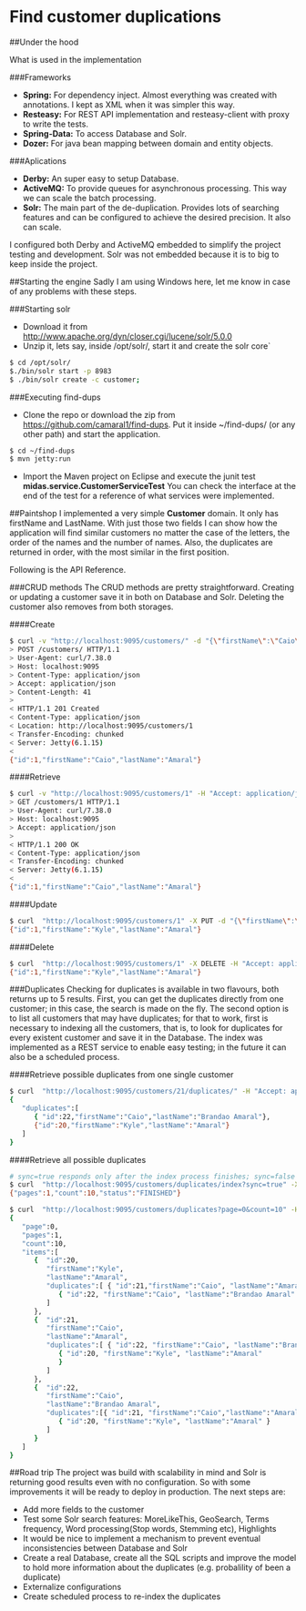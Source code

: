 # Find customer duplications

##Under the hood

What is used in the implementation

###Frameworks
- **Spring:** For dependency inject. Almost everything was created with annotations. I kept as XML when it was simpler this way.
- **Resteasy:** For REST API implementation and resteasy-client with proxy to write the tests.
- **Spring-Data:** To access Database and Solr.
- **Dozer:** For java bean mapping between domain and entity objects.

###Aplications
- **Derby:** An super easy to setup Database.
- **ActiveMQ:** To provide queues for asynchronous processing. This way we can scale the batch processing.
- **Solr:** The main part of the de-duplication. Provides lots of searching features and can be configured to achieve the desired precision. It also can scale.

I configured both Derby and ActiveMQ embedded to simplify the project testing and development. Solr was not embedded because it is to big to keep inside the project.


##Starting the engine
Sadly I am using Windows here, let me know in case of any problems with these steps.

###Starting solr
- Download it from http://www.apache.org/dyn/closer.cgi/lucene/solr/5.0.0
- Unzip it, lets say, inside /opt/solr/, start it and create the solr core`
```bash
$ cd /opt/solr/
$./bin/solr start -p 8983
$ ./bin/solr create -c customer;
```
 
###Executing find-dups
- Clone the repo or download the zip from https://github.com/camaral1/find-dups. Put it inside ~/find-dups/ (or any other path) and start the application.
```bash
$ cd ~/find-dups
$ mvn jetty:run
```
- Import the Maven project on Eclipse and execute the junit test  **midas.service.CustomerServiceTest** You can check the interface at the end of the test for a reference of what services were implemented.

##Paintshop
I implemented a very simple **Customer** domain. It only has firstName and LastName. With just those two fields I can show how the application will find similar customers no matter the case of the letters, the order of the names and the number of names. Also, the duplicates are returned in order, with the most similar in the first position.

Following is the API Reference.

###CRUD methods
The CRUD methods are pretty straightforward. Creating or updating a customer save it in both on Database and Solr. Deleting the customer also removes from both storages.

####Create
```bash
$ curl -v "http://localhost:9095/customers/" -d "{\"firstName\":\"Caio\", \"lastName\":\"Amaral\"}" -H "Content-Type: application/json" -H "Accept: application/json"
> POST /customers/ HTTP/1.1
> User-Agent: curl/7.38.0
> Host: localhost:9095
> Content-Type: application/json
> Accept: application/json
> Content-Length: 41
>
< HTTP/1.1 201 Created
< Content-Type: application/json
< Location: http://localhost:9095/customers/1
< Transfer-Encoding: chunked
< Server: Jetty(6.1.15)
<
{"id":1,"firstName":"Caio","lastName":"Amaral"}

```

####Retrieve
```bash
$ curl -v "http://localhost:9095/customers/1" -H "Accept: application/json"
> GET /customers/1 HTTP/1.1
> User-Agent: curl/7.38.0
> Host: localhost:9095
> Accept: application/json
>
< HTTP/1.1 200 OK
< Content-Type: application/json
< Transfer-Encoding: chunked
< Server: Jetty(6.1.15)
<
{"id":1,"firstName":"Caio","lastName":"Amaral"}
```

####Update
```bash
$ curl  "http://localhost:9095/customers/1" -X PUT -d "{\"firstName\":\"Kyle\", \"lastName\":\"Amaral\"}" -H "Content-Type: application/json" -H "Accept: application/json"
{"id":1,"firstName":"Kyle","lastName":"Amaral"}
```

####Delete
```bash
$ curl  "http://localhost:9095/customers/1" -X DELETE -H "Accept: application/json"
{"id":1,"firstName":"Kyle","lastName":"Amaral"}
```

###Duplicates
Checking for duplicates is available in two flavours, both returns up to 5 results. First, you can get the duplicates directly from one customer; in this case, the search is made on the fly. The second option is to list all customers that may have duplicates; for that to work, first is necessary to indexing all the customers, that is, to look for duplicates for every existent customer and save it in the Database. The index was implemented as a REST service to enable easy testing; in the future it can also be a scheduled process.

####Retrieve possible duplicates from one single customer
```bash
$ curl  "http://localhost:9095/customers/21/duplicates/" -H "Accept: application/json"
{
   "duplicates":[
      { "id":22,"firstName":"Caio","lastName":"Brandao Amaral"},
      {"id":20,"firstName":"Kyle","lastName":"Amaral"}
   ]
}
```

####Retrieve all possible duplicates
```bash
# sync=true responds only after the index process finishes; sync=false (default) accepts the request and process it asynchronously
$ curl  "http://localhost:9095/customers/duplicates/index?sync=true" -X POST -H "Accept: application/json"
{"pages":1,"count":10,"status":"FINISHED"}

$ curl  "http://localhost:9095/customers/duplicates?page=0&count=10" -H "Accept: application/json"
{  
   "page":0,
   "pages":1,
   "count":10,
   "items":[  
      {  "id":20,
         "firstName":"Kyle",
         "lastName":"Amaral",
         "duplicates":[ { "id":21,"firstName":"Caio", "lastName":"Amaral"},
            { "id":22, "firstName":"Caio", "lastName":"Brandao Amaral" }
         ]
      },
      {  "id":21,
         "firstName":"Caio",
         "lastName":"Amaral",
         "duplicates":[ { "id":22, "firstName":"Caio", "lastName":"Brandao Amaral"},
            { "id":20, "firstName":"Kyle", "lastName":"Amaral"
            }
         ]
      },
      {  "id":22,
         "firstName":"Caio",
         "lastName":"Brandao Amaral",
         "duplicates":[{ "id":21, "firstName":"Caio","lastName":"Amaral"},
            { "id":20, "firstName":"Kyle", "lastName":"Amaral" }
         ]
      }
   ]
}
```

##Road trip
The project was build with scalability in mind and Solr is returning good results even with no configuration. So with some improvements it will be ready to deploy in production. The next steps are:
- Add more fields to the customer 
- Test some Solr search features: MoreLikeThis, GeoSearch, Terms frequency, Word processing(Stop words, Stemming etc), Highlights
- It would be nice to implement a mechanism to prevent eventual inconsistencies between Database and Solr
- Create a real Database, create all the SQL scripts and improve the model to hold more information about the duplicates (e.g. probalility of been a duplicate)
- Externalize configurations
- Create scheduled process to re-index the duplicates

